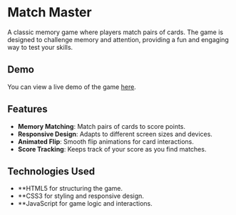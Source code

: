# Match Master

A classic memory game where players match pairs of cards. The game is designed to challenge memory and attention, providing a fun and engaging way to test your skills.

## Demo

You can view a live demo of the game [here](https://rajaram2003.github.io/Responsive-Memory-Game/). 

## Features

- **Memory Matching**: Match pairs of cards to score points.
- **Responsive Design**: Adapts to different screen sizes and devices.
- **Animated Flip**: Smooth flip animations for card interactions.
- **Score Tracking**: Keeps track of your score as you find matches.

## Technologies Used

- **HTML5 for structuring the game.
- **CSS3 for styling and responsive design.
- **JavaScript for game logic and interactions.
